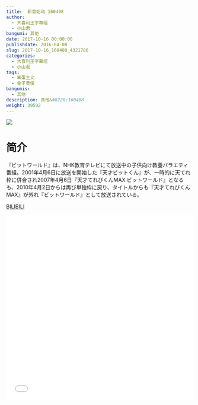 ```yaml
---
title:  新章始动 160408
author: 
  - 大喜利王字幕组
  - 小山君
bangumi: 其他
date: 2017-10-16 00:00:00
publishdate: 2016-04-08
slug: 2017-10-16_160408_4321786
categories: 
  - 大喜利王字幕组
  - 小山君
tags: 
  - 笨蛋主义
  - 金子贵俊
bangumis: 
  - 其他
description: 其他&#8226;160408
weight: 39592
---
```


![](https://i.imgur.com/mbaHUPS.jpg)

# 简介  
 『ビットワールド』は、NHK教育テレビにて放送中の子供向け教養バラエティ番組。2001年4月6日に放送を開始した『天才ビットくん』が、一時的に天てれ枠に併合され2007年4月6日『天才てれびくんMAX ビットワールド』となるも、2010年4月2日からは再び単独枠に戻り、タイトルからも『天才てれびくんMAX』が外れ『ビットワールド』として放送されている。


  [BILIBILI](https://www.bilibili.com/video/av4321786/)


<div class="vcontainer">  <iframe class='video' src="//www.bilibili.com/blackboard/player.html?aid=4321786" width="100%" height="500" frameborder="0" allowfullscreen="allowfullscreen"></iframe></div>
